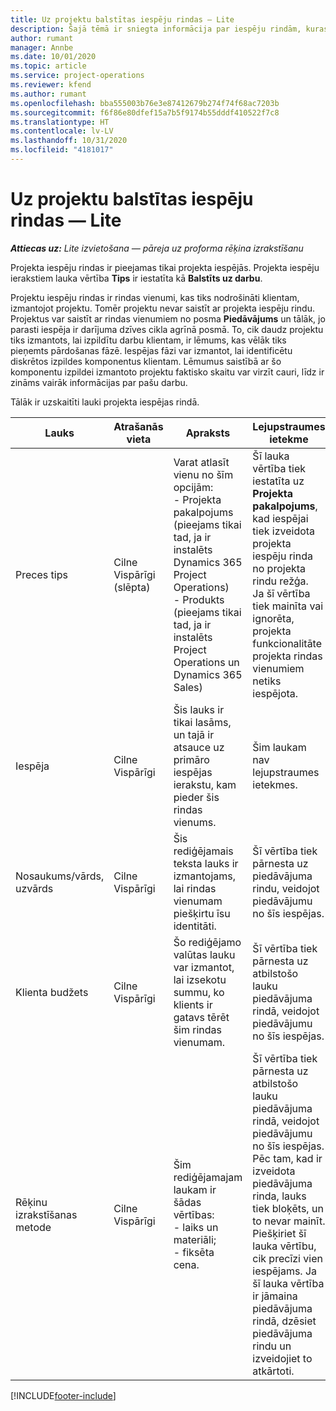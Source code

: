 ```yaml
---
title: Uz projektu balstītas iespēju rindas — Lite
description: Šajā tēmā ir sniegta informācija par iespēju rindām, kuras ir balstītas uz projektu. (Pro)
author: rumant
manager: Annbe
ms.date: 10/01/2020
ms.topic: article
ms.service: project-operations
ms.reviewer: kfend
ms.author: rumant
ms.openlocfilehash: bba555003b76e3e87412679b274f74f68ac7203b
ms.sourcegitcommit: f6f86e80dfef15a7b5f9174b55dddf410522f7c8
ms.translationtype: HT
ms.contentlocale: lv-LV
ms.lasthandoff: 10/31/2020
ms.locfileid: "4181017"
---
```

# <a name="project-based-opportunity-lines---lite"></a>Uz projektu balstītas iespēju rindas — Lite

_**Attiecas uz:** Lite izvietošana — pāreja uz proforma rēķina izrakstīšanu_

Projekta iespēju rindas ir pieejamas tikai projekta iespējās. Projekta iespēju ierakstiem lauka vērtība **Tips** ir iestatīta kā **Balstīts uz darbu**.

Projektu iespēju rindas ir rindas vienumi, kas tiks nodrošināti klientam, izmantojot projektu. Tomēr projektu nevar saistīt ar projekta iespēju rindu. Projektus var saistīt ar rindas vienumiem no posma **Piedāvājums** un tālāk, jo parasti iespēja ir darījuma dzīves cikla agrīnā posmā. To, cik daudz projektu tiks izmantots, lai izpildītu darbu klientam, ir lēmums, kas vēlāk tiks pieņemts pārdošanas fāzē. Iespējas fāzi var izmantot, lai identificētu diskrētos izpildes komponentus klientam. Lēmumus saistībā ar šo komponentu izpildei izmantoto projektu faktisko skaitu var virzīt cauri, līdz ir zināms vairāk informācijas par pašu darbu.

Tālāk ir uzskaitīti lauki projekta iespējas rindā.

| **Lauks** | **Atrašanās vieta** | **Apraksts** | **Lejupstraumes ietekme** |
| --- | --- | --- | --- |
| Preces tips | Cilne Vispārīgi (slēpta) | Varat atlasīt vienu no šīm opcijām:</br>- Projekta pakalpojums (pieejams tikai tad, ja ir instalēts Dynamics 365 Project Operations)</br>- Produkts (pieejams tikai tad, ja ir instalēts Project Operations un Dynamics 365 Sales) | Šī lauka vērtība tiek iestatīta uz **Projekta pakalpojums**, kad iespējai tiek izveidota projekta iespēju rinda no projekta rindu režģa. <br> Ja šī vērtība tiek mainīta vai ignorēta, projekta funkcionalitāte projekta rindas vienumiem netiks iespējota. |
| Iespēja | Cilne Vispārīgi | Šis lauks ir tikai lasāms, un tajā ir atsauce uz primāro iespējas ierakstu, kam pieder šis rindas vienums. | Šim laukam nav lejupstraumes ietekmes. |
| Nosaukums/vārds, uzvārds | Cilne Vispārīgi | Šis rediģējamais teksta lauks ir izmantojams, lai rindas vienumam piešķirtu īsu identitāti. | Šī vērtība tiek pārnesta uz piedāvājuma rindu, veidojot piedāvājumu no šīs iespējas. |
| Klienta budžets | Cilne Vispārīgi | Šo rediģējamo valūtas lauku var izmantot, lai izsekotu summu, ko klients ir gatavs tērēt šim rindas vienumam. | Šī vērtība tiek pārnesta uz atbilstošo lauku piedāvājuma rindā, veidojot piedāvājumu no šīs iespējas. |
| Rēķinu izrakstīšanas metode | Cilne Vispārīgi | Šim rediģējamajam laukam ir šādas vērtības:</br>- laiks un materiāli;</br>- fiksēta cena. | Šī vērtība tiek pārnesta uz atbilstošo lauku piedāvājuma rindā, veidojot piedāvājumu no šīs iespējas. Pēc tam, kad ir izveidota piedāvājuma rinda, lauks tiek bloķēts, un to nevar mainīt. Piešķiriet šī lauka vērtību, cik precīzi vien iespējams. Ja šī lauka vērtība ir jāmaina piedāvājuma rindā, dzēsiet piedāvājuma rindu un izveidojiet to atkārtoti. |


[!INCLUDE[footer-include](../../includes/footer-banner.md)]